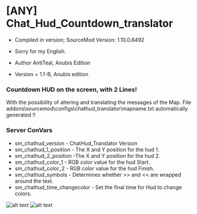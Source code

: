 # [ANY] Chat_Hud_Countdown_translator

* Compiled in version; SourceMod Version: 1.10.0.6492
* Sorry for my English.

* Author AntiTeal, Anubis Edition
* Version = 1.1-B, Anubis edition

### Countdown HUD on the screen, with 2 Lines!
With the possibility of altering and translating the messages of the Map.
File addons\sourcemod\configs\chathud_translator\mapname.txt
automatically generated !!

### Server ConVars

* sm_chathud_version - ChatHud_Translator Version
* sm_chathud_1_position - The X and Y position for the hud 1.
* sm_chathud_2_position -The X and Y position for the hud 2.
* sm_chathud_color_1 - RGB color value for the hud Start.
* sm_chathud_color_2 - RGB color value for the hud Finish.
* sm_chathud_symbols - Determines whether >> and << are wrapped around the text.
* sm_chathud_time_changecolor - Set the final time for Hud to change colors.


![alt text](https://i.ibb.co/JjmyLwS/20201113222003-1.jpg)
![alt text](https://i.ibb.co/Byz4FVw/20201113222528-1.jpg)
